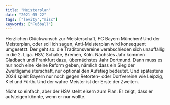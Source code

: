 ```yaml
---
title: "Meisterplan"
date: "2021-05-22"
tags: ["levity","misc"]
keywords: ["Fußball"]
---
```

Herzlichen Glückwunsch zur Meisterschaft, FC Bayern München! Und der Meisterplan, oder soll ich sagen, Anti-Meisterplan wird konsequent umgesetzt. Der geht so: die Traditonsvereine verabschieden sich unauffällig in die 2. Liga. HSV, Schalke, Bremen, Köln. Nächstes Jahr kommen Gladbach und Frankfurt dazu, übernächstes Jahr Dortmund.  Dann muss es nur noch eine kleine Reform geben, nämlich dass ein Sieg der Zweitligameisterschaft, nur optional den Aufstieg bedeutet. Und spätestens 2024 spielt Bayern nur noch gegen Retorten- oder Dorfvereine wie Leipzig, Kiel und Fürth. Und der wahre Meister ist der Erste der Zweiten.

Nicht so einfach, aber der HSV steht eisern zum Plan. Er zeigt, dass er aufsteigen könnte, wenn er nur wollte. 